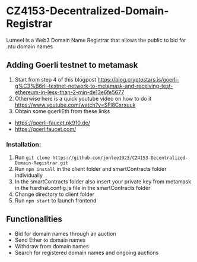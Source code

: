 # CZ4153-Decentralized-Domain-Registrar

Lumeel is a Web3 Domain Name Registrar that allows the public to bid for .ntu domain names 

## Adding Goerli testnet to metamask
1. Start from step 4 of this blogpost https://blog.cryptostars.is/goerli-g%C3%B6rli-testnet-network-to-metamask-and-receiving-test-ethereum-in-less-than-2-min-de13e6fe5677 
2. Otherwise here is a quick youtube video on how to do it https://www.youtube.com/watch?v=SFl8Cxrxuuk
3. Obtain some goerliEth from these links 
- https://goerli-faucet.pk910.de/
- https://goerlifaucet.com/

### Installation:
1. Run `git clone https://github.com/jonlee1923/CZ4153-Decentralized-Domain-Registrar.git`
2. Run `npm install` in the client folder and smartContracts folder individually
3. In the smartContracts folder also insert your private key from metamask in the hardhat.config.js file in the smartContracts folder
4. Change directory to client folder 
5. Run `npm start` to launch frontend

## Functionalities
- Bid for domain names through an auction
- Send Ether to domain names
- Withdraw from domain names
- Search for registered domain names and ongoing auctions

